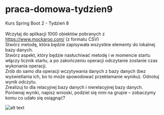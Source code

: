 # praca-domowa-tydzien9
Kurs Spring Boot 2 - Tydzień 8
<br><br>
Wczytaj do aplikacji 1000 obiektów pobranych z https://www.mockaroo.com/ (z formatu CSV)<br>
Stwórz metodę, która będzie zapisywała wszystkie elementy do lokalnej bazy danych.<br>
Stwórz aspekt, który będzie nasłuchiwać metodę i w momencie startu włączy licznik startu, a po zakończeniu operacji odczytanie zostanie czas wykonania operacji.<br>
Zrób do samo dla operacji wczytywania danych z bazy danych (bez wyświetlania ich, bo to może spowodować przekłamanie wyniku). Odnotuj wynik odczytu.<br>
Zrealizuj to dla relacyjnej bazy danych i nierelacyjnej bazy danych. Porównaj wyniki, napisz wnioski, podziel się nimi na grupie – zobaczymy komu co udało się osiągnąć?<br>

![alt text](https://cdn.discordapp.com/attachments/806171821669744711/819970371842211840/time.PNG)
